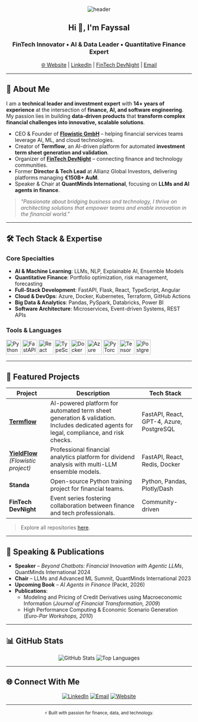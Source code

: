 <!-- Profile Header -->
<div align="center">
  <img src="https://capsule-render.vercel.app/api?type=waving&color=gradient&height=150&section=header&text=Fayssal%20El%20Mofatiche&fontSize=40&fontAlignY=35&animation=fadeIn" alt="header"/>
</div>

<h2 align="center">Hi 👋, I'm Fayssal</h2>
<h3 align="center">FinTech Innovator • AI & Data Leader • Quantitative Finance Expert</h3>

<p align="center">
  <a href="https://flowistic.ai/">🌐 Website</a> |
  <a href="https://www.linkedin.com/in/elmofatiche">LinkedIn</a> |
  <a href="https://fintech-dev-night.com/">FinTech DevNight</a> |
  <a href="mailto:fayssal.elmofatiche@flowistic.ai">Email</a>
</p>

---

## 🚀 About Me

I am a **technical leader and investment expert** with **14+ years of experience** at the intersection of **finance, AI, and software engineering**.  
My passion lies in building **data-driven products** that **transform complex financial challenges into innovative, scalable solutions**.

- CEO & Founder of **[Flowistic GmbH](https://flowistic.ai/)** – helping financial services teams leverage AI, ML, and cloud technologies.
- Creator of **Termflow**, an AI-driven platform for automated **investment term sheet generation and validation**.
- Organizer of **[FinTech DevNight](https://fintech-dev-night.com/)** – connecting finance and technology communities.
- Former **Director & Tech Lead** at Allianz Global Investors, delivering platforms managing **€150B+ AuM**.
- Speaker & Chair at **QuantMinds International**, focusing on **LLMs and AI agents in finance**.

> *"Passionate about bridging business and technology, I thrive on architecting solutions that empower teams and enable innovation in the financial world."*

---

## 🛠️ Tech Stack & Expertise

### Core Specialties
- **AI & Machine Learning**: LLMs, NLP, Explainable AI, Ensemble Models  
- **Quantitative Finance**: Portfolio optimization, risk management, forecasting  
- **Full-Stack Development**: FastAPI, Flask, React, TypeScript, Angular  
- **Cloud & DevOps**: Azure, Docker, Kubernetes, Terraform, GitHub Actions  
- **Big Data & Analytics**: Pandas, PySpark, Databricks, Power BI  
- **Software Architecture**: Microservices, Event-driven Systems, REST APIs  

### Tools & Languages
<p align="left">
  <img src="https://cdn.jsdelivr.net/gh/devicons/devicon/icons/python/python-original.svg" alt="Python" width="40" height="40"/>
  <img src="https://cdn.jsdelivr.net/gh/devicons/devicon/icons/fastapi/fastapi-original.svg" alt="FastAPI" width="40" height="40"/>
  <img src="https://cdn.jsdelivr.net/gh/devicons/devicon/icons/react/react-original.svg" alt="React" width="40" height="40"/>
  <img src="https://cdn.jsdelivr.net/gh/devicons/devicon/icons/typescript/typescript-original.svg" alt="TypeScript" width="40" height="40"/>
  <img src="https://cdn.jsdelivr.net/gh/devicons/devicon/icons/docker/docker-original.svg" alt="Docker" width="40" height="40"/>
  <img src="https://cdn.jsdelivr.net/gh/devicons/devicon/icons/azure/azure-original.svg" alt="Azure" width="40" height="40"/>
  <img src="https://cdn.jsdelivr.net/gh/devicons/devicon/icons/pytorch/pytorch-original.svg" alt="PyTorch" width="40" height="40"/>
  <img src="https://cdn.jsdelivr.net/gh/devicons/devicon/icons/tensorflow/tensorflow-original.svg" alt="TensorFlow" width="40" height="40"/>
  <img src="https://cdn.jsdelivr.net/gh/devicons/devicon/icons/postgresql/postgresql-original.svg" alt="PostgreSQL" width="40" height="40"/>
</p>

---

## 📂 Featured Projects

| Project | Description | Tech Stack |
|----------|-------------|------------|
| **[Termflow](https://flowistic.ai/termflow)** | AI-powered platform for automated term sheet generation & validation. Includes dedicated agents for legal, compliance, and risk checks. | FastAPI, React, GPT-4, Azure, PostgreSQL |
| **[YieldFlow](https://flowistic.ai)** *(Flowistic project)* | Professional financial analytics platform for dividend analysis with multi-LLM ensemble models. | FastAPI, React, Redis, Docker |
| **Standa** | Open-source Python training project for financial teams. | Python, Pandas, Plotly/Dash |
| **FinTech DevNight** | Event series fostering collaboration between finance and tech professionals. | Community-driven |

> Explore all repositories [here](https://github.com/fayssal-elmofatiche?tab=repositories).

---

## 🎤 Speaking & Publications

- **Speaker** – *Beyond Chatbots: Financial Innovation with Agentic LLMs*, QuantMinds International 2024  
- **Chair** – LLMs and Advanced ML Summit, QuantMinds International 2023  
- **Upcoming Book** – *AI Agents in Finance* (Packt, 2026)  
- **Publications**:
  - Modeling and Pricing of Credit Derivatives using Macroeconomic Information (*Journal of Financial Transformation, 2009*)
  - High Performance Computing & Economic Scenario Generation (*Euro-Par Workshops, 2010*)

---

## 📊 GitHub Stats

<p align="center">
  <img src="https://github-readme-stats.vercel.app/api?username=fayssal-elmofatiche&show_icons=true&theme=radical" alt="GitHub Stats"/>
  <img src="https://github-readme-stats.vercel.app/api/top-langs/?username=fayssal-elmofatiche&layout=compact&theme=radical" alt="Top Languages"/>
</p>

---

## 🌐 Connect With Me

<p align="center">
  <a href="https://www.linkedin.com/in/elmofatiche"><img src="https://img.shields.io/badge/LinkedIn-blue?logo=linkedin&logoColor=white" alt="LinkedIn"/></a>
  <a href="mailto:fayssal.elmofatiche@flowistic.ai"><img src="https://img.shields.io/badge/Email-red?logo=gmail&logoColor=white" alt="Email"/></a>
  <a href="https://flowistic.ai/"><img src="https://img.shields.io/badge/Website-Flowistic.ai-green" alt="Website"/></a>
</p>

---

<div align="center">
  <sub>⚡ Built with passion for finance, data, and technology.</sub>
</div>
